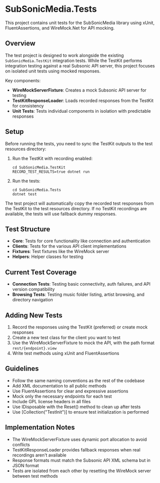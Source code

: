 # SubSonicMedia.Tests

This project contains unit tests for the SubSonicMedia library using xUnit, FluentAssertions, and WireMock.Net for API mocking.

## Overview

The test project is designed to work alongside the existing `SubSonicMedia.TestKit` integration tests. While the TestKit performs integration testing against a real Subsonic API server, this project focuses on isolated unit tests using mocked responses.

Key components:

- **WireMockServerFixture**: Creates a mock Subsonic API server for testing
- **TestKitResponseLoader**: Loads recorded responses from the TestKit for consistency
- **Unit Tests**: Tests individual components in isolation with predictable responses

## Setup

Before running the tests, you need to sync the TestKit outputs to the test resources directory:

1. Run the TestKit with recording enabled:
   ```
   cd SubSonicMedia.TestKit
   RECORD_TEST_RESULTS=true dotnet run
   ```

2. Run the tests:
   ```
   cd SubSonicMedia.Tests
   dotnet test
   ```

The test project will automatically copy the recorded test responses from the TestKit to the test resources directory. If no TestKit recordings are available, the tests will use fallback dummy responses.

## Test Structure

- **Core**: Tests for core functionality like connection and authentication
- **Clients**: Tests for the various API client implementations
- **Fixtures**: Test fixtures like the WireMock server
- **Helpers**: Helper classes for testing

## Current Test Coverage

- **Connection Tests**: Testing basic connectivity, auth failures, and API version compatibility
- **Browsing Tests**: Testing music folder listing, artist browsing, and directory navigation

## Adding New Tests

1. Record the responses using the TestKit (preferred) or create mock responses
2. Create a new test class for the client you want to test
3. Use the WireMockServerFixture to mock the API, with the path format `rest/{endpoint}.view`
4. Write test methods using xUnit and FluentAssertions

## Guidelines

- Follow the same naming conventions as the rest of the codebase
- Add XML documentation to all public methods
- Use FluentAssertions for clear and expressive assertions
- Mock only the necessary endpoints for each test
- Include GPL license headers in all files
- Use IDisposable with the Reset() method to clean up after tests
- Use [Collection("TestInit")] to ensure test initialization is performed

## Implementation Notes

- The WireMockServerFixture uses dynamic port allocation to avoid conflicts
- TestKitResponseLoader provides fallback responses when real recordings aren't available
- Response formats must match the Subsonic API XML schema but in JSON format
- Tests are isolated from each other by resetting the WireMock server between test methods